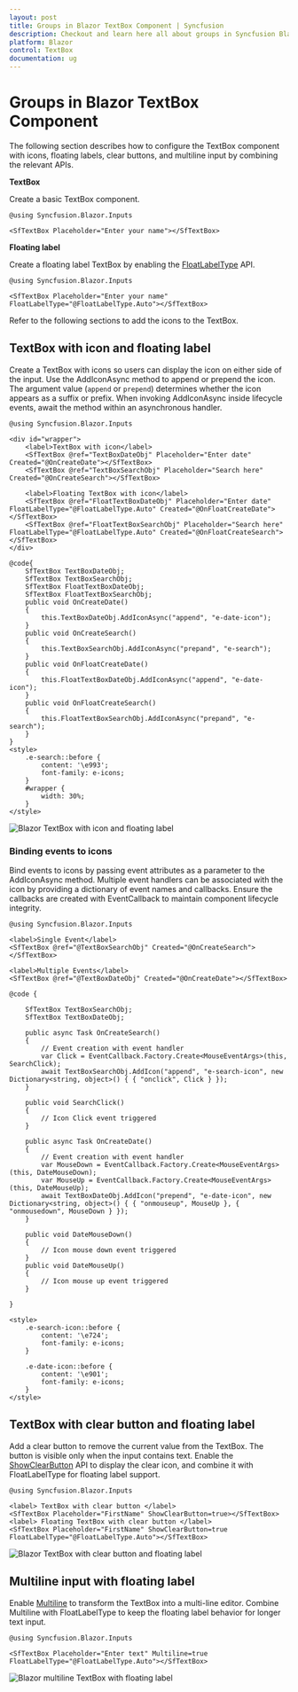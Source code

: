 ```yaml
---
layout: post
title: Groups in Blazor TextBox Component | Syncfusion
description: Checkout and learn here all about groups in Syncfusion Blazor TextBox component and much more details.
platform: Blazor
control: TextBox
documentation: ug
---
```


# Groups in Blazor TextBox Component

The following section describes how to configure the TextBox component with icons, floating labels, clear buttons, and multiline input by combining the relevant APIs.

**TextBox**

Create a basic TextBox component.

```cshtml
@using Syncfusion.Blazor.Inputs

<SfTextBox Placeholder="Enter your name"></SfTextBox>
```

**Floating label**

Create a floating label TextBox by enabling the [FloatLabelType](https://help.syncfusion.com/cr/blazor/Syncfusion.Blazor.Inputs.SfTextBox.html#Syncfusion_Blazor_Inputs_SfTextBox_FloatLabelType) API.

```cshtml
@using Syncfusion.Blazor.Inputs

<SfTextBox Placeholder="Enter your name" FloatLabelType="@FloatLabelType.Auto"></SfTextBox>
```

Refer to the following sections to add the icons to the TextBox.

## TextBox with icon and floating label

Create a TextBox with icons so users can display the icon on either side of the input. Use the AddIconAsync method to append or prepend the icon. The argument value (`append` or `prepend`) determines whether the icon appears as a suffix or prefix. When invoking AddIconAsync inside lifecycle events, await the method within an asynchronous handler.

```cshtml
@using Syncfusion.Blazor.Inputs

<div id="wrapper">
    <label>TextBox with icon</label>
    <SfTextBox @ref="TextBoxDateObj" Placeholder="Enter date" Created="@OnCreateDate"></SfTextBox>
    <SfTextBox @ref="TextBoxSearchObj" Placeholder="Search here" Created="@OnCreateSearch"></SfTextBox>

    <label>Floating TextBox with icon</label>
    <SfTextBox @ref="FloatTextBoxDateObj" Placeholder="Enter date" FloatLabelType="@FloatLabelType.Auto" Created="@OnFloatCreateDate"></SfTextBox>
    <SfTextBox @ref="FloatTextBoxSearchObj" Placeholder="Search here" FloatLabelType="@FloatLabelType.Auto" Created="@OnFloatCreateSearch"></SfTextBox>
</div>

@code{
    SfTextBox TextBoxDateObj;
    SfTextBox TextBoxSearchObj;
    SfTextBox FloatTextBoxDateObj;
    SfTextBox FloatTextBoxSearchObj;
    public void OnCreateDate()
    {
        this.TextBoxDateObj.AddIconAsync("append", "e-date-icon");
    }
    public void OnCreateSearch()
    {
        this.TextBoxSearchObj.AddIconAsync("prepand", "e-search");
    }
    public void OnFloatCreateDate()
    {
        this.FloatTextBoxDateObj.AddIconAsync("append", "e-date-icon");
    }
    public void OnFloatCreateSearch()
    {
        this.FloatTextBoxSearchObj.AddIconAsync("prepand", "e-search");
    }
}
<style>
    .e-search::before {
        content: '\e993';
        font-family: e-icons;
    }
    #wrapper {
        width: 30%;
    }
</style>
```

![Blazor TextBox with icon and floating label](./images/blazor-textbox-float-label-and-icons.png)

### Binding events to icons

Bind events to icons by passing event attributes as a parameter to the AddIconAsync method. Multiple event handlers can be associated with the icon by providing a dictionary of event names and callbacks. Ensure the callbacks are created with EventCallback to maintain component lifecycle integrity.

```cshtml
@using Syncfusion.Blazor.Inputs

<label>Single Event</label>
<SfTextBox @ref="@TextBoxSearchObj" Created="@OnCreateSearch"></SfTextBox>

<label>Multiple Events</label>
<SfTextBox @ref="@TextBoxDateObj" Created="@OnCreateDate"></SfTextBox>

@code {

	SfTextBox TextBoxSearchObj;
	SfTextBox TextBoxDateObj;

	public async Task OnCreateSearch()
	{
		// Event creation with event handler
		var Click = EventCallback.Factory.Create<MouseEventArgs>(this, SearchClick);
		await TextBoxSearchObj.AddIcon("append", "e-search-icon", new Dictionary<string, object>() { { "onclick", Click } });
	}

	public void SearchClick()
	{
		// Icon Click event triggered
	}

	public async Task OnCreateDate()
	{
		// Event creation with event handler
		var MouseDown = EventCallback.Factory.Create<MouseEventArgs>(this, DateMouseDown);
		var MouseUp = EventCallback.Factory.Create<MouseEventArgs>(this, DateMouseUp);
		await TextBoxDateObj.AddIcon("prepend", "e-date-icon", new Dictionary<string, object>() { { "onmouseup", MouseUp }, { "onmousedown", MouseDown } });
	}

	public void DateMouseDown()
	{
		// Icon mouse down event triggered
	}
	public void DateMouseUp()
	{
		// Icon mouse up event triggered
	}

}

<style>
	.e-search-icon::before {
		content: '\e724';
		font-family: e-icons;
	}

    .e-date-icon::before {
		content: '\e901';
		font-family: e-icons;
	}
</style>
```

## TextBox with clear button and floating label

Add a clear button to remove the current value from the TextBox. The button is visible only when the input contains text. Enable the [ShowClearButton](https://help.syncfusion.com/cr/blazor/Syncfusion.Blazor.Inputs.SfTextBox.html#Syncfusion_Blazor_Inputs_SfTextBox_ShowClearButton) API to display the clear icon, and combine it with FloatLabelType for floating label support.

```cshtml
@using Syncfusion.Blazor.Inputs

<label> TextBox with clear button </label>
<SfTextBox Placeholder="FirstName" ShowClearButton=true></SfTextBox>
<label> Floating TextBox with clear button </label>
<SfTextBox Placeholder="FirstName" ShowClearButton=true FloatLabelType="@FloatLabelType.Auto"></SfTextBox>
```

![Blazor TextBox with clear button and floating label](./images/blazor-textbox-clear-icon.png)

## Multiline input with floating label

Enable [Multiline](https://help.syncfusion.com/cr/blazor/Syncfusion.Blazor.Inputs.SfTextBox.html#Syncfusion_Blazor_Inputs_SfTextBox_Multiline) to transform the TextBox into a multi-line editor. Combine Multiline with FloatLabelType to keep the floating label behavior for longer text input.

```cshtml
@using Syncfusion.Blazor.Inputs

<SfTextBox Placeholder="Enter text" Multiline=true FloatLabelType="@FloatLabelType.Auto"></SfTextBox>
```

![Blazor multiline TextBox with floating label](./images/blazor-multiline-textbox-with-floating-label.png)